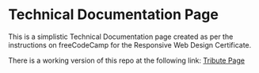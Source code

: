# Technical Documentation Page
This is a simplistic Technical Documentation page created as per the instructions on freeCodeCamp for the Responsive Web Design Certificate.

There is a working version of this repo at the following link: [Tribute Page](https://codepen.io/noctearmy/pen/pVGdjZ)